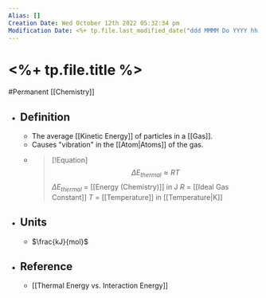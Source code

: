 ```yaml
---
Alias: []
Creation Date: Wed October 12th 2022 05:32:34 pm 
Modification Date: <%+ tp.file.last_modified_date("ddd MMMM Do YYYY hh:mm:ss a") %>
---
```

# <%+ tp.file.title %>
#Permanent [[Chemistry]]

- ## Definition
	- The average [[Kinetic Energy]] of particles in a [[Gas]].
	- Causes "vibration" in the [[Atom|Atoms]] of the gas.
	- > [!Equation]
	  > $$\Delta E_{thermal}\approx RT$$
	  > $\Delta E_{thermal}$ = [[Energy (Chemistry)]] in J
	  > $R$ = [[Ideal Gas Constant]]
	  > $T$ = [[Temperature]] in [[Temperature|K]]
- ## Units
	- $\frac{kJ}{mol}$
- ## Reference
	- [[Thermal Energy vs. Interaction Energy]]